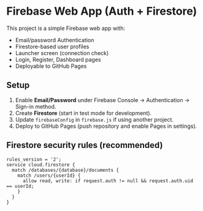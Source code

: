 # Firebase Web App (Auth + Firestore)

This project is a simple Firebase web app with:
- Email/password Authentication
- Firestore-based user profiles
- Launcher screen (connection check)
- Login, Register, Dashboard pages
- Deployable to GitHub Pages

## Setup
1. Enable **Email/Password** under Firebase Console → Authentication → Sign-in method.
2. Create **Firestore** (start in test mode for development).
3. Update `firebaseConfig` in `firebase.js` if using another project.
4. Deploy to GitHub Pages (push repository and enable Pages in settings).

## Firestore security rules (recommended)
```
rules_version = '2';
service cloud.firestore {
  match /databases/{database}/documents {
    match /users/{userId} {
      allow read, write: if request.auth != null && request.auth.uid == userId;
    }
  }
}
```
